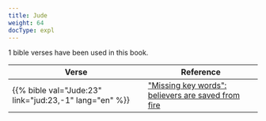 ```yaml
---
title: Jude
weight: 64
docType: expl
---
```


1 bible verses have been used in this book.

| Verse | Reference |
|-------|-----------|
| {{% bible val="Jude:23" link="jud:23,-1" lang="en" %}} | ["Missing key words": believers are saved from fire](../exampleSite/content/expl/../expl/topics/others/the-rapture#7612) |
